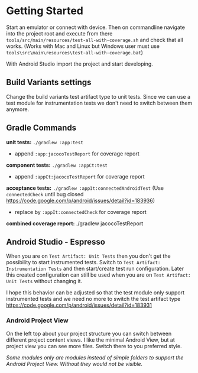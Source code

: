 # Getting Started

Start an emulator or connect with device.
Then on commandline navigate into the project root and execute from there `tools/src/main/resources/test-all-with-coverage.sh`
and check that all works. (Works with Mac and Linux but Windows user must use `tools\src\main\resources\test-all-with-coverage.bat`)

With Android Studio import the project and start developing.

## Build Variants settings

Change the build variants test artifact type to unit tests.
Since we can use a test module for instrumentation tests we don't need to switch between them anymore.

## Gradle Commands

**unit tests:** `./gradlew :app:test`

* append `:app:jacocoTestReport` for coverage report

**component tests:** `./gradlew :appCt:test`

* append `:appCt:jacocoTestReport` for coverage report

**acceptance tests:** `./gradlew :appIt:connectedAndroidTest` (Use `connectedCheck` until bug closed <https://code.google.com/p/android/issues/detail?id=183936>)

* replace by `:appIt:connectedCheck` for coverage report

**combined coverage report:** ./gradlew jacocoTestReport

## Android Studio - Espresso

When you are on `Test Artifact: Unit Tests` then you don't get the possibility to start instrumented tests.
Switch to `Test Artifact: Instrumentation Tests` and then start/create test run configuration.
Later this created configuration can still be used when you are on `Test Artifact: Unit Tests` without changing it.

I hope this behavior can be adjusted so that the test module only support instrumented tests and we need no more to switch the test artifact type <https://code.google.com/p/android/issues/detail?id=183931>

### Android Project View

On the left top about your project structure you can switch between different project content views.
I like the minimal Android View, but at project view you can see more files.
Switch there to you preferred style.

*Some modules only are modules instead of simple folders to support the Android Project View. Without they would not be visible.*